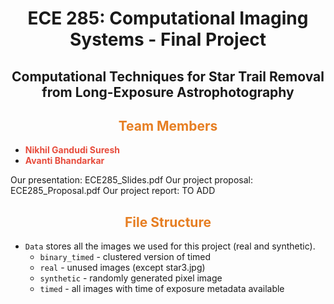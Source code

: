 <div align="center">

# <span>ECE 285: Computational Imaging Systems - Final Project 

## Computational Techniques for Star Trail Removal ​from Long-Exposure Astrophotography ​</span>

</div>

## <div align="center"><span style="color: #e67e22;">Team Members</span></div>
- **<span style="color: #e74c3c;">Nikhil Gandudi Suresh</span>**
- **<span style="color: #e74c3c;">Avanti Bhandarkar</span>**

Our presentation: ECE285_Slides.pdf
Our project proposal: ECE285_Proposal.pdf
Our project report: TO ADD

## <div align="center"><span style="color: #e67e22;">File Structure</span></div>
* `Data` stores all the images we used for this project (real and synthetic).
  * `binary_timed` - clustered version of timed
  * `real` - unused images (except star3.jpg)
  * `synthetic` - randomly generated pixel image
  * `timed` - all images with time of exposure metadata available


